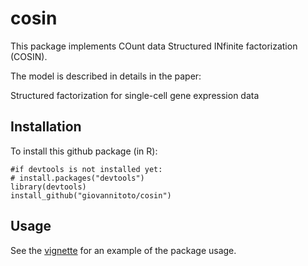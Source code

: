 # cosin

This package implements COunt data Structured INfinite factorization (COSIN).

The model is described in details in the paper:

Structured factorization for single-cell gene expression data

## Installation

To install this github package (in R):
```{r}
#if devtools is not installed yet:
# install.packages("devtools")
library(devtools)
install_github("giovannitoto/cosin")
```

## Usage

See the [vignette](https://github.com/giovannitoto/cosin/tree/master/doc/intro.html) for an example of the package usage.
